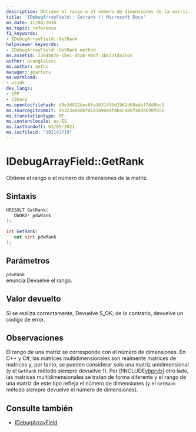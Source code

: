```yaml
---
description: Obtiene el rango o el número de dimensiones de la matriz.
title: 'IDebugArrayField:: Getrank (| Microsoft Docs'
ms.date: 11/04/2016
ms.topic: reference
f1_keywords:
- IDebugArrayField::GetRank
helpviewer_keywords:
- IDebugArrayField::GetRank method
ms.assetid: 2364b876-5be1-4bab-9b8f-3b6121da35c6
author: acangialosi
ms.author: anthc
manager: jmartens
ms.workload:
- vssdk
dev_langs:
- CPP
- CSharp
ms.openlocfilehash: d9e3d822bac6fa16314f5d2962d69adbf74d0bc3
ms.sourcegitcommit: 4b323a8a8bfd1a1a9e84f4b4ca88fa8da690f656
ms.translationtype: MT
ms.contentlocale: es-ES
ms.lasthandoff: 03/05/2021
ms.locfileid: "102143719"
---
```

# <a name="idebugarrayfieldgetrank"></a>IDebugArrayField::GetRank
Obtiene el rango o el número de dimensiones de la matriz.

## <a name="syntax"></a>Sintaxis

```cpp
HRESULT GetRank( 
   DWORD* pdwRank
);
```

```csharp
int GetRank(
   out uint pdwRank
);
```

## <a name="parameters"></a>Parámetros
`pdwRank`\
enuncia Devuelve el rango.

## <a name="return-value"></a>Valor devuelto
 Si se realiza correctamente, Devuelve S_OK; de lo contrario, devuelve un código de error.

## <a name="remarks"></a>Observaciones
 El rango de una matriz se corresponde con el número de dimensiones. En C++ y C#, las matrices multidimensionales son realmente matrices de matrices y, por tanto, se pueden considerar solo una matriz unidimensional (y el `GetRank` método siempre devuelve 1). Por [!INCLUDE[vbprvb](../../../code-quality/includes/vbprvb_md.md)] otro lado, las matrices multidimensionales se tratan de forma diferente y el rango de una matriz de este tipo refleja el número de dimensiones (y el `GetRank` método siempre devuelve el número de dimensiones).

## <a name="see-also"></a>Consulte también
- [IDebugArrayField](../../../extensibility/debugger/reference/idebugarrayfield.md)
